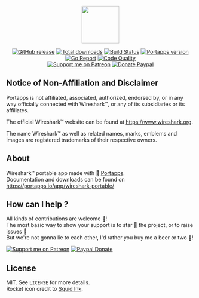 <p align="center"><a href="https://portapps.io/app/wireshark-portable/" target="_blank"><img width="100" src="https://github.com/portapps/wireshark-portable/blob/master/res/papp.png"></a></p>

<p align="center">
  <a href="https://portapps.io/app/wireshark-portable/#download"><img src="https://img.shields.io/github/release/portapps/wireshark-portable.svg?style=flat-square" alt="GitHub release"></a>
  <a href="https://portapps.io/app/wireshark-portable/#download"><img src="https://img.shields.io/github/downloads/portapps/wireshark-portable/total.svg?style=flat-square" alt="Total downloads"></a>
  <a href="https://travis-ci.com/portapps/wireshark-portable"><img src="https://img.shields.io/travis/com/portapps/wireshark-portable/master.svg?style=flat-square" alt="Build Status"></a>
  <a href="https://github.com/portapps/portapps"><img src="https://img.shields.io/badge/portapps-1.24.1-479fdb.svg?style=flat-square" alt="Portapps version"></a>
  <a href="https://goreportcard.com/report/github.com/portapps/wireshark-portable"><img src="https://goreportcard.com/badge/github.com/portapps/wireshark-portable?style=flat-square" alt="Go Report"></a>
  <a href="https://www.codacy.com/app/portapps/wireshark-portable"><img src="https://img.shields.io/codacy/grade/3b1541542e2a43f286361d495aeb7266.svg?style=flat-square" alt="Code Quality"></a>
  <br /><a href="https://www.patreon.com/crazymax"><img src="https://img.shields.io/badge/donate-patreon-fb664e.svg?style=flat-square" alt="Support me on Patreon"></a>
  <a href="https://www.paypal.me/crazyws"><img src="https://img.shields.io/badge/donate-paypal-7057ff.svg?style=flat-square" alt="Donate Paypal"></a>
</p>

## Notice of Non-Affiliation and Disclaimer

Portapps is not affiliated, associated, authorized, endorsed by, or in any way officially connected with Wireshark™, or any of its subsidiaries or its affiliates.

The official Wireshark™ website can be found at https://www.wireshark.org.

The name Wireshark™ as well as related names, marks, emblems and images are registered trademarks of their respective owners.

## About

Wireshark™ portable app made with 🚀 [Portapps](https://portapps.io).<br />
Documentation and downloads can be found on https://portapps.io/app/wireshark-portable/

## How can I help ?

All kinds of contributions are welcome :raised_hands:!<br />
The most basic way to show your support is to star :star2: the project, or to raise issues :speech_balloon:<br />
But we're not gonna lie to each other, I'd rather you buy me a beer or two :beers:!

[![Support me on Patreon](https://portapps.io/img/patreon.png)](https://www.patreon.com/crazymax) 
[![Paypal Donate](https://portapps.io/img/paypal-donate.png)](https://www.paypal.me/crazyws)

## License

MIT. See `LICENSE` for more details.<br />
Rocket icon credit to [Squid Ink](http://thesquid.ink).
